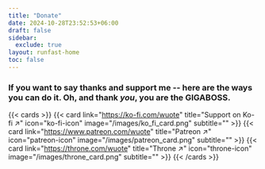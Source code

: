 ```yaml
---
title: "Donate"
date: 2024-10-28T23:52:53+06:00
draft: false
sidebar:
  exclude: true
layout: runfast-home
toc: false
---
```


### If you want to say thanks and support me -- here are the ways you can do it. Oh, and thank *you*, you are the GIGABOSS.

{{< cards >}}
{{< card link="https://ko-fi.com/wuote" title="Support on Ko-fi ↗" icon="ko-fi-icon" image="/images/ko_fi_card.png" subtitle="" >}}
{{< card link="https://www.patreon.com/wuote" title="Patreon ↗" icon="patreon-icon" image="/images/patreon_card.png" subtitle="" >}}
{{< card link="https://throne.com/wuote" title="Throne ↗" icon="throne-icon" image="/images/throne_card.png" subtitle="" >}}
{{< /cards >}}